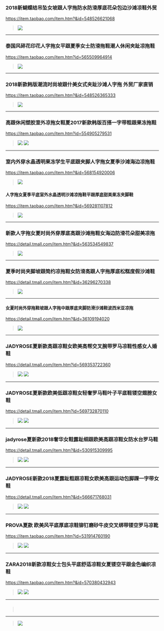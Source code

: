 ### 2018新蝴蝶结吊坠女坡跟人字拖防水防滑厚底花朵包边沙滩凉鞋外贸
https://item.taobao.com/item.htm?&id=548526621068
>![](https://img.alicdn.com/imgextra/i3/1940172550/TB2PrqKo88kpuFjSspeXXc7IpXa_!!1940172550.jpg)
---
### 泰国风碎花印花人字拖女平跟夏季女士防滑拖鞋潮人休闲夹趾凉拖鞋
https://item.taobao.com/item.htm?id=565509964914
>![](https://img.alicdn.com/imgextra/i1/1940172550/TB2lmikcKuSBuNjSsplXXbe8pXa_!!1940172550.jpg)
---
### 2018新款韩版潮流时尚坡跟什美女式夹趾沙滩人字拖 外贸厂家直销
https://item.taobao.com/item.htm?&id=548526365333
>![](https://gd4.alicdn.com/imgextra/i4/0/TB1LgaRKFXXXXcKXXXXXXXXXXXX_!!0-item_pic.jpg)
---
### 高跟休闲塑胶室外凉拖女鞋夏2017新款韩版百搭一字带粗跟果冻拖鞋
https://item.taobao.com/item.htm?id=554905279531
>![](https://img.alicdn.com/imgextra/i1/2981626106/TB26l6pv9JjpuFjy0FdXXXmoFXa_!!2981626106.jpg)
>![](https://img.alicdn.com/imgextra/i1/2981626106/TB26l6pv9JjpuFjy0FdXXXmoFXa_!!2981626106.jpg)
---
### 室内外穿水晶透明果冻学生平底跟夹脚人字拖女夏季沙滩海边凉拖鞋
https://item.taobao.com/item.htm?&id=568154920006
>![](https://img.alicdn.com/imgextra/i1/907503871/TB25BNTnH5YBuNjSspoXXbeNFXa_!!907503871.jpg)
>![]()
#### 人字拖女夏季平底室外水晶透明沙滩凉拖鞋平跟厚底甜美果冻夹脚鞋
https://item.taobao.com/item.htm?&id=569281107812
>![](https://img.alicdn.com/imgextra/i3/907503871/TB2ot9Pe8nTBKNjSZPfXXbf1XXa_!!907503871.jpg)
---
### 新款人字拖女夏时尚外穿厚底高跟沙滩拖鞋女海边防滑花朵甜美凉拖
https://detail.tmall.com/item.htm?&id=563534549837
>![](https://img.alicdn.com/imgextra/i4/1860231539/TB2htykk0bJ8KJjy1zjXXaqapXa_!!1860231539.jpg)
---
### 夏季时尚夹脚坡跟简约凉拖鞋女防滑高跟人字拖厚底松糕度假沙滩鞋
https://detail.tmall.com/item.htm?&id=36296270338
>![](https://img.alicdn.com/imgextra/i4/1860231539/TB2P4hYcpXXXXaSXpXXXXXXXXXX_!!1860231539.jpg_q90.jpg)
---
#### 女夏时尚外穿拖鞋坡跟人字拖中跟厚底夹脚防滑沙滩鞋波西米亚凉拖
https://detail.tmall.com/item.htm?&id=36109194020
>![](https://img.alicdn.com/imgextra/i2/1860231539/TB2tcwVcFXXXXaEXpXXXXXXXXXX_!!1860231539.jpg)
---
### JADYROSE夏新款高跟凉鞋女欧美高帮交叉腕带罗马凉鞋性感女人婚鞋
https://detail.tmall.com/item.htm?id=569353722360
>![](https://img.alicdn.com/imgextra/i4/1070259744/TB2HrLorKSSBuNjy0FlXXbBpVXa_!!1070259744.jpg)
>![](https://img.alicdn.com/imgextra/i3/1070259744/TB2ah2XrNSYBuNjSsphXXbGvVXa_!!1070259744.jpg)
---
### JADYROSE夏新款欧美低跟凉鞋女轻奢罗马鞋叶子平底鞋镂空翅膀女鞋
https://detail.tmall.com/item.htm?id=569732870110
>![](https://img.alicdn.com/imgextra/i3/1070259744/TB2LFGKrFmWBuNjSspdXXbugXXa_!!1070259744.jpg)
>![](https://img.alicdn.com/imgextra/i3/1070259744/TB21cYmrL5TBuNjSspcXXbnGFXa_!!1070259744.jpg)
---
### jadyrose夏新款2018奢华女鞋露趾细跟欧美高跟凉鞋女防水台罗马鞋
https://detail.tmall.com/item.htm?&id=530915309995
>![](https://img.alicdn.com/imgextra/i4/1070259744/TB2p1aQsVXXXXXGXpXXXXXXXXXX_!!1070259744.jpg)
>![](https://img.alicdn.com/imgextra/i1/1070259744/TB2TekRnVXXXXX1XXXXXXXXXXXX_!!1070259744.jpg)
---
### JADYROSE新款2018夏露趾粗跟凉鞋女欧美高跟运动包脚踝一字带女鞋
https://detail.tmall.com/item.htm?&id=566671768031
>![](https://img.alicdn.com/imgextra/i1/1070259744/TB2_bZ9hb9YBuNjy0FgXXcxcXXa_!!1070259744.jpg)
>![](https://img.alicdn.com/imgextra/i3/1070259744/TB2lJ3VheuSBuNjy1XcXXcYjFXa_!!1070259744.jpg)
---
### PROVA夏款 欧美风平底厚底凉鞋铆钉磨砂牛皮交叉绑带镂空罗马凉靴
https://item.taobao.com/item.htm?id=531914760190
>![](https://img.alicdn.com/imgextra/i4/105710963/TB2HsrzohGYBuNjy0FnXXX5lpXa_!!105710963.jpg)
>![](https://img.alicdn.com/imgextra/i4/105710963/TB2qZ6_omtYBeNjSspkXXbU8VXa_!!105710963.jpg)
---
### ZARA2018新款凉鞋女士包头平底舒适凉鞋女夏镂空平跟金色编织凉鞋
https://item.taobao.com/item.htm?&id=570380432943
>![](https://img.alicdn.com/imgextra/i1/1027869907/TB245YJtL9TBuNjy1zbXXXpepXa_!!1027869907.jpg)
>![](https://img.alicdn.com/imgextra/i4/1027869907/TB2P0yGlDdYBeNkSmLyXXXfnVXa_!!1027869907.jpg)
---
### 

>![]()
>![]()
---
>![](https://g-search2.alicdn.com/img/bao/uploaded/i4/i1/2455369385/TB1SHrqnpuWBuNjSspnXXX1NVXa_!!0-item_pic.jpg)
